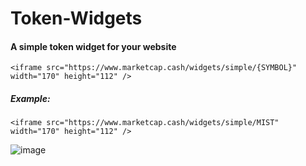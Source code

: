 # Token-Widgets

#### A simple token widget for your website
`<iframe src="https://www.marketcap.cash/widgets/simple/{SYMBOL}" width="170" height="112" />`

##### Example:
`<iframe src="https://www.marketcap.cash/widgets/simple/MIST" width="170" height="112" />`

![image](https://user-images.githubusercontent.com/3446889/139073858-e19d6aa2-0480-4bf3-bd17-4ec02912fdef.png)
